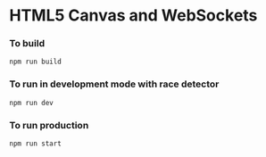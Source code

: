 # HTML5 Canvas and WebSockets

### To build
`npm run build`

### To run in development mode with race detector
`npm run dev`

### To run production
`npm run start`
